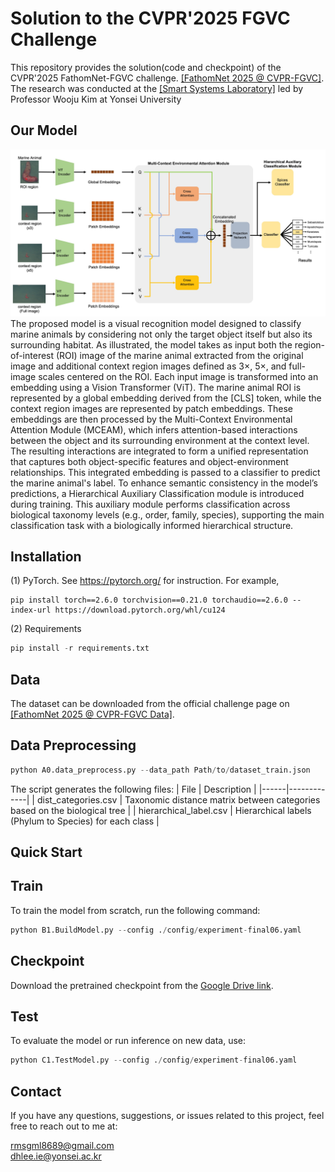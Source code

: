 # Solution to the CVPR'2025 FGVC Challenge
This repository provides the solution(code and checkpoint) of the CVPR'2025 FathomNet-FGVC challenge.
[[FathomNet 2025 @ CVPR-FGVC]](https://www.kaggle.com/competitions/fathomnet-2025/overview). 
The research was conducted at the [[Smart Systems Laboratory]](http://smartweb.yonsei.ac.kr/) led by Professor Wooju Kim at Yonsei University 
## Our Model 
![Figure1.jpg](figure/Figure1.jpg)
The proposed model is a visual recognition model designed to classify marine animals by considering not only the target object itself but also its surrounding habitat. As illustrated, the model takes as input both the region-of-interest (ROI) image of the marine animal extracted from the original image and additional context region images defined as 3×, 5×, and full-image scales centered on the ROI. Each input image is transformed into an embedding using a Vision Transformer (ViT). The marine animal ROI is represented by a global embedding derived from the [CLS] token, while the context region images are represented by patch embeddings.
These embeddings are then processed by the Multi-Context Environmental Attention Module (MCEAM), which infers attention-based interactions between the object and its surrounding environment at the context level. The resulting interactions are integrated to form a unified representation that captures both object-specific features and object-environment relationships. This integrated embedding is passed to a classifier to predict the marine animal's label.
To enhance semantic consistency in the model’s predictions, a Hierarchical Auxiliary Classification module is introduced during training. This auxiliary module performs classification across biological taxonomy levels (e.g., order, family, species), supporting the main classification task with a biologically informed hierarchical structure.


## Installation
(1) PyTorch. See https://pytorch.org/ for instruction. For example,
```
pip install torch==2.6.0 torchvision==0.21.0 torchaudio==2.6.0 --index-url https://download.pytorch.org/whl/cu124
```
(2) Requirements
```python
pip install -r requirements.txt
```

## Data
The dataset can be downloaded from the official challenge page on [[FathomNet 2025 @ CVPR-FGVC Data]](https://www.kaggle.com/competitions/fathomnet-2025/data).

## Data Preprocessing
```python
python A0.data_preprocess.py --data_path Path/to/dataset_train.json
```
The script generates the following files:
| File | Description |
|------|-------------|
| dist_categories.csv | Taxonomic distance matrix between categories based on the biological tree |
| hierarchical_label.csv | Hierarchical labels (Phylum to Species) for each class |

## Quick Start
## Train
To train the model from scratch, run the following command:
```python
python B1.BuildModel.py --config ./config/experiment-final06.yaml
```
## Checkpoint
Download the pretrained checkpoint from the [Google Drive link](https://drive.google.com/file/d/14cig7fanfNMsC2WFFBvbeuJMwYnogy8g/view?usp=sharing).
## Test
To evaluate the model or run inference on new data, use:
```python
python C1.TestModel.py --config ./config/experiment-final06.yaml
```
## Contact
If you have any questions, suggestions, or issues related to this project, feel free to reach out to me at:

rmsgml8689@gmail.com   
dhlee.ie@yonsei.ac.kr